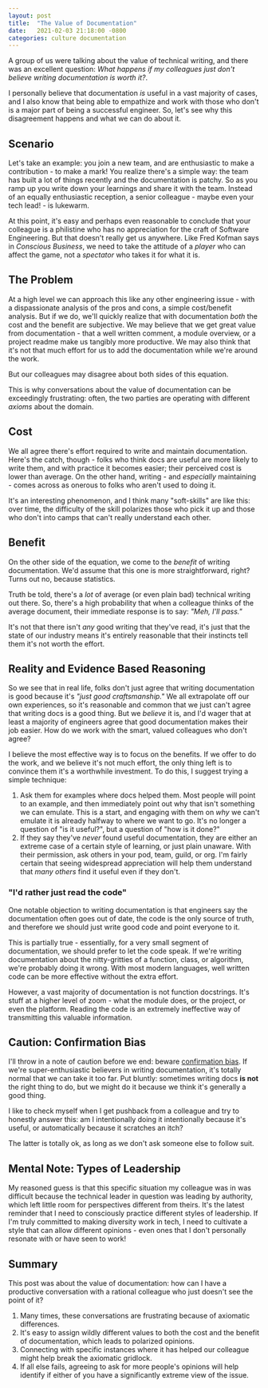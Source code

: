 ```yaml
---
layout: post
title:  "The Value of Documentation"
date:   2021-02-03 21:18:00 -0800
categories: culture documentation
---
```

A group of us were talking about the value of technical writing, and there was an excellent question: _What happens if my colleagues just don't believe writing documentation is worth it?_.

I personally believe that documentation _is_ useful in a vast majority of cases, and I also know that being able to empathize and work with those who don't is a major part of being a successful engineer. So, let's see why this disagreement happens and what we can do about it.

## Scenario
Let's take an example: you join a new team, and are enthusiastic to make a contribution - to make a mark! You realize there's a simple way: the team has built a lot of things recently and the documentation is patchy. So as you ramp up you write down your learnings and share it with the team. Instead of an equally enthusiastic reception, a senior colleague - maybe even your tech lead! - is lukewarm.

At this point, it's easy and perhaps even reasonable to conclude that your colleague is a philistine who has no appreciation for the craft of Software Engineering. But that doesn't really get us anywhere. Like Fred Kofman says in _Conscious Business_, we need to take the attitude of a _player_ who can affect the game, not a _spectator_  who takes it for what it is.

## The Problem
At a high level we can approach this like any other engineering issue - with a dispassionate analysis of the pros and cons, a simple cost/benefit analysis. But if we do, we'll quickly realize that with documentation _both_ the cost and the benefit are subjective. We may believe that we get great value from documentation - that a well written comment, a module overview, or a project readme make us tangibly more productive. We may also think that it's not that much effort for us to add the documentation while we're around the work.

But our colleagues may disagree about both sides of this equation.

This is why conversations about the value of documentation can be exceedingly frustrating: often, the two parties are operating with different _axioms_ about the domain.

## Cost
We all agree there's effort required to write and maintain documentation. Here's the catch, though - folks who think docs are useful are more likely to write them, and with practice it becomes easier; their perceived cost is lower than average. On the other hand, writing - and _especially_ maintaining - comes across as onerous to folks who aren't used to doing it.

It's an interesting phenomenon, and I think many "soft-skills" are like this: over time, the difficulty of the skill polarizes those who pick it up and those who don't into camps that can't really understand each other.

## Benefit
On the other side of the equation, we come to the _benefit_ of writing documentation. We'd assume that this one is more straightforward, right? Turns out no, because statistics.

Truth be told, there's a _lot_ of average (or even plain bad) technical writing out there. So, there's a high probability that when a colleague thinks of the average document, their immediate response is to say: _"Meh, I'll pass."_

It's not that there isn't _any_ good writing that they've read, it's just that the state of our industry means it's entirely reasonable that their instincts tell them it's not worth the effort.

## Reality and Evidence Based Reasoning
So we see that in real life, folks don't just agree that writing documentation is good because it's _"just good craftsmanship."_ We all extrapolate off our own experiences, so it's reasonable and common that we just can't agree that writing docs is a good thing. But we _believe_ it is, and I'd wager that at least a majority of engineers agree that good documentation makes their job easier. How do we work with the smart, valued colleagues who don't agree?

I believe the most effective way is to focus on the benefits. If we offer to do the work, and we believe it's not much effort, the only thing left is to convince them it's a worthwhile investment. To do this, I suggest trying a simple technique:

1. Ask them for examples where docs helped them. Most people will point to an example, and then immediately point out why that isn't something we can emulate. This is a start, and engaging with them on _why_ we can't emulate it is already halfway to where we want to go. It's no longer a question of "is it useful?", but a question of "how is it done?"
2. If they say they've _never_ found useful documentation, they are either an extreme case of a certain style of learning, or just plain unaware. With their permission, ask others in your pod, team, guild, or org. I'm fairly certain that seeing widespread appreciation will help them understand that _many others_ find it useful even if they don't.

### "I'd rather just read the code"
One notable objection to writing documentation is that engineers say the documentation often goes out of date, the code is the only source of truth, and therefore we should just write good code and point everyone to it.

This is partially true - essentially, for a very small segment of documentation, we should prefer to let the code speak. If we're writing documentation about the nitty-gritties of a function, class, or algorithm, we're probably doing it wrong. With most modern languages, well written code can be more effective without the extra effort.

However, a vast majority of documentation is not function docstrings. It's stuff at a higher level of zoom - what the module does, or the project, or even the platform. Reading the code is an extremely ineffective way of transmitting this valuable information.

## Caution: Confirmation Bias
I'll throw in a note of caution before we end: beware [confirmation bias]. If we're super-enthusiastic believers in writing documentation, it's totally normal that we can take it too far. Put bluntly: sometimes writing docs **is not** the right thing to do, but we might do it because we think it's generally a good thing.

I like to check myself when I get pushback from a colleague and try to honestly answer this: am I intentionally doing it intentionally because it's useful, or automatically because it scratches an itch?

The latter is totally ok, as long as we don't ask someone else to follow suit.

## Mental Note: Types of Leadership
My reasoned guess is that this specific situation my colleague was in was difficult because the technical leader in question was leading by authority, which left little room for perspectives different from theirs. It's the latest reminder that I need to consciously practice different styles of leadership. If I'm truly committed to making diversity work in tech, I need to cultivate a style that can allow different opinions - even ones that I don't personally resonate with or have seen to work!

## Summary
This post was about the value of documentation: how can I have a productive conversation with a rational colleague who just doesn't see the point of it?

1. Many times, these conversations are frustrating because of axiomatic differences.
2. It's easy to assign wildly different values to both the cost and the benefit of documentation, which leads to polarized opinions.
3. Connecting with specific instances where it has helped our colleague might help break the axiomatic gridlock.
4. If all else fails, agreeing to ask for more people's opinions will help identify if either of you have a significantly extreme view of the issue.

<!-- References -->
[confirmation bias]: https://en.wikipedia.org/wiki/Confirmation_bias
